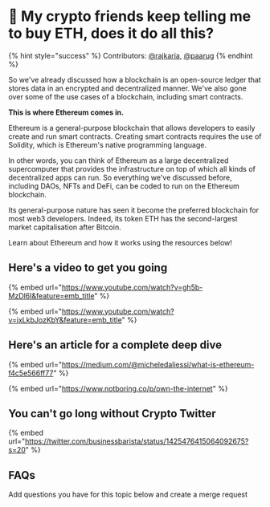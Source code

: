 # 💎 My crypto friends keep telling me to buy ETH, does it do all this?

{% hint style="success" %}
Contributors: [@rajkaria](https://github.com/rajkaria), [@paarug](https://github.com/paarug)
{% endhint %}

So we've already discussed how a blockchain is an open-source ledger that stores data in an encrypted and decentralized manner. We've also gone over some of the use cases of a blockchain, including smart contracts.

**This is where Ethereum comes in.**

Ethereum is a general-purpose blockchain that allows developers to easily create and run smart contracts. Creating smart contracts requires the use of Solidity, which is Ethereum's native programming language.

In other words, you can think of Ethereum as a large decentralized supercomputer that provides the infrastructure on top of which all kinds of decentralized apps can run. So everything we've discussed before, including DAOs, NFTs and DeFi, can be coded to run on the Ethereum blockchain.

Its general-purpose nature has seen it become the preferred blockchain for most web3 developers. Indeed, its token ETH has the second-largest market capitalisation after Bitcoin.

Learn about Ethereum and how it works using the resources below!  

## Here's a video to get you going

{% embed url="https://www.youtube.com/watch?v=gh5b-MzDl6I&feature=emb_title" %}

{% embed url="https://www.youtube.com/watch?v=jxLkbJozKbY&feature=emb_title" %}

## Here's an article for a complete deep dive

{% embed url="https://medium.com/@micheledaliessi/what-is-ethereum-f4c5e566ff77" %}

{% embed url="https://www.notboring.co/p/own-the-internet" %}

## You can't go long without Crypto Twitter

{% embed url="https://twitter.com/businessbarista/status/1425476415064092675?s=20" %}

## FAQs

Add questions you have for this topic below and create a merge request